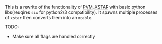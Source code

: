 This is a rewrite of the functionality of [PVM_XSTAR](http://space.mit.edu/cxc/pvm_xstar/) with basic python libs(reuqires `six` for python2/3 compatibility).
It spawns multiple processes of `xstar` then converts them into an `mtable`.

TODO:
* Make sure all flags are handled correctly
